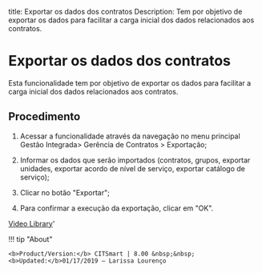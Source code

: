 title: Exportar os dados dos contratos
Description: Tem por objetivo de exportar os dados para facilitar a carga inicial dos dados relacionados aos contratos. 
# Exportar os dados dos contratos

Esta funcionalidade tem por objetivo de exportar os dados para facilitar a carga inicial dos dados relacionados aos contratos.

Procedimento
------------

1.  Acessar a funcionalidade através da navegação no menu principal Gestão
    Integrada\> Gerência de Contratos \> Exportação;

2.  Informar os dados que serão importados (contratos, grupos, exportar
    unidades, exportar acordo de nível de serviço, exportar catálogo de
    serviço);

3.  Clicar no botão "Exportar";

4.  Para confirmar a execução da exportação, clicar em "OK".

<i class='fa fa-youtube-play  fa-2x' style='color:#97ce17;vertical-align: middle;'> </i> [Video Library](https://www.youtube.com/playlist?list=PLB5qK2uzf2RNUc7XoNAAOyo3Ex5fKM2db)'

!!! tip "About"

    <b>Product/Version:</b> CITSmart | 8.00 &nbsp;&nbsp;
    <b>Updated:</b>01/17/2019 – Larissa Lourenço

